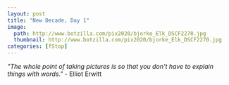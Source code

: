 ```yaml
---
layout: post
title: "New Decade, Day 1"
image:
  path: http://www.botzilla.com/pix2020/bjorke_Elk_DSCF2270.jpg
  thumbnail: http://www.botzilla.com/pix2020/bjorke_Elk_DSCF2270.jpg
categories: [fStop]
---
```


<i>"The whole point of taking pictures is so that you don't have to explain things with words."</i> - Elliot Erwitt

